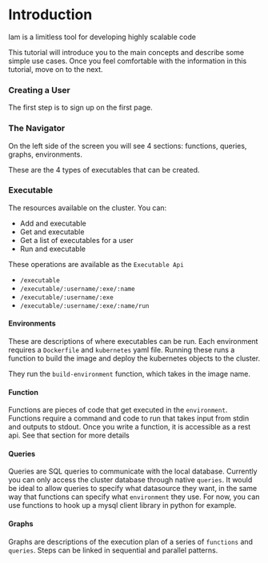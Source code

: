 # Introduction
Iam is a limitless tool for developing highly scalable code

This tutorial will introduce you to the main concepts and describe some simple use cases. 
Once you feel comfortable with the information in this tutorial, move on to the next.

### Creating a User
The first step is to sign up on the first page. 

### The Navigator
On the left side of the screen you will see 4 sections: functions, queries, graphs, environments.

These are the 4 types of executables that can be created.

### Executable
The resources available on the cluster. You can:
- Add and executable
- Get and executable
- Get a list of executables for a user
- Run and executable

These operations are available as the `Executable Api`
- `/executable`
- `/executable/:username/:exe/:name`
- `/executable/:username/:exe`
- `/executable/:username/:exe/:name/run`

#### Environments
These are descriptions of where executables can be run. Each environment requires a `Dockerfile` and `kubernetes` yaml file.
Running these runs a function to build the image and deploy the kubernetes objects to the cluster. 

They run the `build-environment` function, which takes in the image name.

#### Function
Functions are pieces of code that get executed in the `environment`. Functions require a command and code to run that takes input from stdin and outputs to stdout.
Once you write a function, it is accessible as a rest api. See that section for more details

#### Queries
Queries are SQL queries to communicate with the local database. Currently you can only access the cluster database through native `queries`.
It would be ideal to allow queries to specify what datasource they want, in the same way that functions can specify what `environment` they use.
For now, you can use functions to hook up a mysql client library in python for example.

#### Graphs 
Graphs are descriptions of the execution plan of a series of `functions` and `queries`. Steps can be linked in sequential and parallel patterns.

